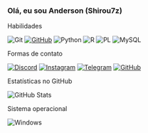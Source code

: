 ### Olá, eu sou Anderson (Shirou7z) 

Habilidades

![Git](https://img.shields.io/badge/GIT-E44C30?style=for-the-badge&logo=git&logoColor=white)
[![GitHub](https://img.shields.io/badge/GitHub-100000?style=for-the-badge&logo=github&logoColor=white)](https://github.com/)
![Python](https://img.shields.io/badge/python-3670A0?style=for-the-badge&logo=python&logoColor=ffdd54)
![R](https://img.shields.io/badge/R-276DC3?style=for-the-badge&logo=r&logoColor=white)
![PL](https://img.shields.io/badge/PL%2FSQL-FFFFFF?style=for-the-badge&logo=oracle&logoColor=FF0000&labelColor=FFFFFF&color=FF0000)
![MySQL](https://img.shields.io/badge/MySQL-00000F?style=for-the-badge&logo=mysql&logoColor=white)

Formas de contato

[![Discord](https://img.shields.io/badge/Discord-7289DA?style=for-the-badge&logo=discord&logoColor=white)](https://https://discord.com/channels/@shirou7z/)
[![Instagram](https://img.shields.io/badge/-Instagram-%23E4405F?style=for-the-badge&logo=instagram&logoColor=white)](https://www.instagram.com/@Seth77_7/)
[![Telegram](https://img.shields.io/badge/Telegram-000?style=for-the-badge&logo=telegram&logoColor=2CA5E0)](https://t.me/79998172200)
[![GitHub](https://img.shields.io/badge/GitHub-100000?style=for-the-badge&logo=github&logoColor=white)](https://github.com/https://github.com/Shirou7z)

Estatísticas no GitHub

![GitHub Stats](https://github-readme-stats.vercel.app/api?username=Shirou7z&theme=transparent&bg_color=000&border_color=30A3DC&show_icons=true&icon_color=30A3DC&title_color=E94D5F&text_color=FFF)

Sistema operacional

![Windows](https://img.shields.io/badge/Windows-000?style=for-the-badge&logo=windows&logoColor=2CA5E0)
